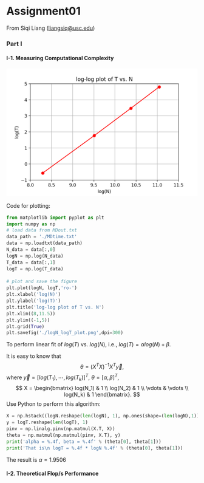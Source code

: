 # Assignment01

From Siqi Liang (liangsiq@usc.edu)

### Part I

#### I-1. Measuring Computational Complexity 

![logN_logT_plot](./logN_logT_plot.png)

Code for plotting:

```python
from matplotlib import pyplot as plt
import numpy as np
# load data from MDout.txt
data_path = './MDtime.txt'
data = np.loadtxt(data_path)
N_data = data[:,0]
logN = np.log(N_data)
T_data = data[:,1]
logT = np.log(T_data)

# plot and save the figure
plt.plot(logN, logT,'ro-')
plt.xlabel('log(N)')
plt.ylabel('log(T)')
plt.title('log-log plot of T vs. N')
plt.xlim((8,11.5))
plt.ylim((-1,5))
plt.grid(True)
plt.savefig('./logN_logT_plot.png',dpi=300)
```



To perform linear fit of $log(T)$ vs. $log(N)$, i.e., $log(T) = \alpha log(N) + \beta$.

It is easy to know that 
$$
\theta = (X^T X)^{-1} X^T \vec{y},
$$
where $\vec{y} = [log(T_1), \cdots, log(T_k)]^T$, $\theta = [\alpha ,\, \beta ]^T$,
$$
X = \begin{bmatrix}  
    log(N_1)   & 1 \\
    log(N_2)   & 1 \\
    \vdots &  \vdots \\
    log(N_k) & 1
     \end{bmatrix}.
$$
Use Python to perform this algorithm:

```python
X = np.hstack((logN.reshape(len(logN), 1), np.ones(shape=(len(logN),1))))
y = logT.reshape(len(logT), 1)
pinv = np.linalg.pinv(np.matmul(X.T, X))
theta = np.matmul(np.matmul(pinv, X.T), y)
print('alpha = %.4f, beta = %.4f' % (theta[0], theta[1]))
print('That is\n logT = %.4f * logN %.4f' % (theta[0], theta[1]))
```

The result is $\alpha = 1.9506$

#### I-2. Theoretical Flop/s Performance

